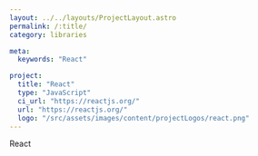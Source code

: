 ```yaml
---
layout: ../../layouts/ProjectLayout.astro
permalink: /:title/
category: libraries

meta:
  keywords: "React"

project:
  title: "React"
  type: "JavaScript"
  ci_url: "https://reactjs.org/"
  url: "https://reactjs.org/"
  logo: "/src/assets/images/content/projectLogos/react.png"
---
```


<p>React</p>
